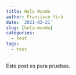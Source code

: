 ```yaml
---
title: Hola Mundo
author: Francisco Yirá
date: '2021-03-21'
slug: [hola-mundo]
categories:
  - test
tags:
  - test
---
```

  
Este post es para pruebas.
